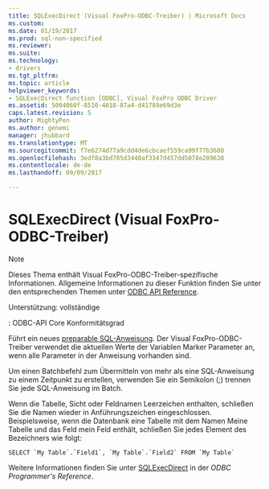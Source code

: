 ```yaml
---
title: SQLExecDirect (Visual FoxPro-ODBC-Treiber) | Microsoft Docs
ms.custom: 
ms.date: 01/19/2017
ms.prod: sql-non-specified
ms.reviewer: 
ms.suite: 
ms.technology:
- drivers
ms.tgt_pltfrm: 
ms.topic: article
helpviewer_keywords:
- SQLExecDirect function [ODBC], Visual FoxPro ODBC Driver
ms.assetid: 5004060f-8510-4018-87a4-d41789e69d3e
caps.latest.revision: 5
author: MightyPen
ms.author: genemi
manager: jhubbard
ms.translationtype: MT
ms.sourcegitcommit: f7e6274d77a9cdd4de6cbcaef559ca99f77b3608
ms.openlocfilehash: 3edf8a3bd785d3440af3347d457dd5078e289638
ms.contentlocale: de-de
ms.lasthandoff: 09/09/2017

---
```

# <a name="sqlexecdirect-visual-foxpro-odbc-driver"></a>SQLExecDirect (Visual FoxPro-ODBC-Treiber)
> [!NOTE]  
>  Dieses Thema enthält Visual FoxPro-ODBC-Treiber-spezifische Informationen. Allgemeine Informationen zu dieser Funktion finden Sie unter den entsprechenden Themen unter [ODBC API Reference](../../odbc/reference/syntax/odbc-api-reference.md).  
  
 Unterstützung: vollständige  
  
 : ODBC-API Core Konformitätsgrad  
  
 Führt ein neues [preparable SQL-Anweisung](../../odbc/microsoft/visual-foxpro-terminology.md). Der Visual FoxPro-ODBC-Treiber verwendet die aktuellen Werte der Variablen Marker Parameter an, wenn alle Parameter in der Anweisung vorhanden sind.  
  
 Um einen Batchbefehl zum Übermitteln von mehr als eine SQL-Anweisung zu einem Zeitpunkt zu erstellen, verwenden Sie ein Semikolon (;) trennen Sie jede SQL-Anweisung im Batch.  
  
 Wenn die Tabelle, Sicht oder Feldnamen Leerzeichen enthalten, schließen Sie die Namen wieder in Anführungszeichen eingeschlossen. Beispielsweise, wenn die Datenbank eine Tabelle mit dem Namen Meine Tabelle und das Feld mein Feld enthält, schließen Sie jedes Element des Bezeichners wie folgt:  
  
```  
SELECT `My Table`.`Field1`, `My Table`.`Field2` FROM `My Table`  
```  
  
 Weitere Informationen finden Sie unter [SQLExecDirect](../../odbc/reference/syntax/sqlexecdirect-function.md) in der *ODBC Programmer's Reference*.
